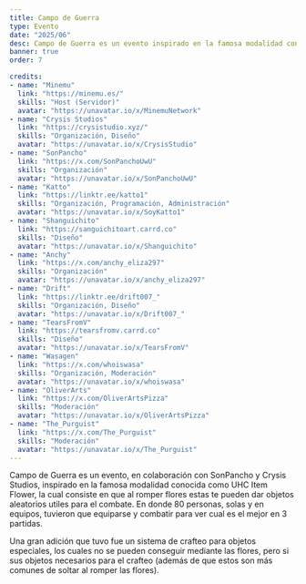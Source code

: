 ```yaml
---
title: Campo de Guerra
type: Evento
date: "2025/06"
desc: Campo de Guerra es un evento inspirado en la famosa modalidad conocida como UHC Item Flower.
banner: true
order: 7

credits:
- name: "Minemu"
  link: "https://minemu.es/"
  skills: "Host (Servidor)"
  avatar: "https://unavatar.io/x/MinemuNetwork"
- name: "Crysis Studios"
  link: "https://crysistudio.xyz/"
  skills: "Organización, Diseño"
  avatar: "https://unavatar.io/x/CrysisStudio"
- name: "SonPancho"
  link: "https://x.com/SonPanchoUwU"
  skills: "Organización"
  avatar: "https://unavatar.io/x/SonPanchoUwU"
- name: "Katto"
  link: "https://linktr.ee/katto1"
  skills: "Organización, Programación, Administración"
  avatar: "https://unavatar.io/x/SoyKatto1"
- name: "Shanguichito"
  link: "https://sanguichitoart.carrd.co"
  skills: "Diseño"
  avatar: "https://unavatar.io/x/Shanguichito"
- name: "Anchy"
  link: "https://x.com/anchy_eliza297"
  skills: "Organización"
  avatar: "https://unavatar.io/x/anchy_eliza297"
- name: "Drift"
  link: "https://linktr.ee/drift007_"
  skills: "Organización, Diseño"
  avatar: "https://unavatar.io/x/Drift007_"
- name: "TearsFromV"
  link: "https://tearsfromv.carrd.co"
  skills: "Diseño"
  avatar: "https://unavatar.io/x/TearsFromV"
- name: "Wasagen"
  link: "https://x.com/whoiswasa"
  skills: "Organización, Moderación"
  avatar: "https://unavatar.io/x/whoiswasa"
- name: "OliverArts"
  link: "https://x.com/OliverArtsPizza"
  skills: "Moderación"
  avatar: "https://unavatar.io/x/OliverArtsPizza"
- name: "The_Purguist"
  link: "https://x.com/The_Purguist"
  skills: "Moderación"
  avatar: "https://unavatar.io/x/The_Purguist"
---
```

Campo de Guerra es un evento, en colaboración con SonPancho y Crysis Studios, inspirado en la famosa modalidad conocida como UHC Item Flower, la cual consiste en que al romper flores estas te pueden dar objetos aleatorios utiles para el combate. En donde 80 personas, solas y en equipos, tuvieron que equiparse y combatir para ver cual es el mejor en 3 partidas.

Una gran adición que tuvo fue un sistema de crafteo para objetos especiales, los cuales no se pueden conseguir mediante las flores, pero si sus objetos necesarios para el crafteo (además de que estos son más comunes de soltar al romper las flores).
